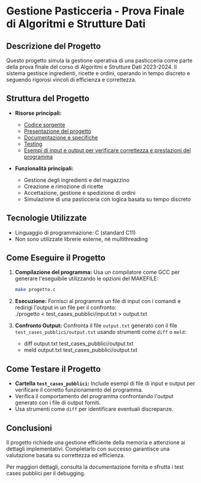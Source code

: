 # Gestione Pasticceria - Prova Finale di Algoritmi e Strutture Dati

## Descrizione del Progetto
Questo progetto simula la gestione operativa di una pasticceria come parte della prova finale del corso di Algoritmi e Strutture Dati 2023-2024. Il sistema gestisce ingredienti, ricette e ordini, operando in tempo discreto e seguendo rigorosi vincoli di efficienza e correttezza.

## Struttura del Progetto
- **Risorse principali:**
  - [Codice sorgente](progetto.c)
  - [Presentazione del progetto](docs/PFAPI2023-2024.pdf)
  - [Documentazione e specifiche](docs/Prova%20finale%20di%20algoritmi%20e%20strutture%20dati.pdf)
  - [Testing](docs/strumenti_progetto_api.pdf)
  - [Esempi di input e output per verificare correttezza e prestazioni del programma](test_cases_pubblici)

- **Funzionalità principali:**
  - Gestione degli ingredienti e del magazzino
  - Creazione e rimozione di ricette
  - Accettazione, gestione e spedizione di ordini
  - Simulazione di una pasticceria con logica basata su tempo discreto

## Tecnologie Utilizzate
- Linguaggio di programmazione: C (standard C11)
- Non sono utilizzate librerie esterne, né multithreading

## Come Eseguire il Progetto
1. **Compilazione del programma:**
   Usa un compilatore come GCC per generare l'eseguibile utilizzando le opzioni del MAKEFILE:
   ```bash
   make progetto.c

3. **Esecuzione:**
   Fornisci al programma un file di input con i comandi e redirigi l'output in un file per il confronto:  
   ./progetto < test_cases_pubblici/input.txt > output.txt  

4. **Confronto Output:**
   Confronta il file `output.txt` generato con il file `test_cases_pubblici/output.txt` usando strumenti come `diff` o `meld`:  
   - diff output.txt test_cases_pubblici/output.txt
   - meld output.txt test_cases_pubblici/output.txt

## Come Testare il Progetto
- **Cartella `test_cases_pubblici`:** Include esempi di file di input e output per verificare il corretto funzionamento del programma. 
- Verifica il comportamento del programma confrontando l'output generato con i file di output forniti.
- Usa strumenti come `diff` per identificare eventuali discrepanze. 

## Conclusioni
Il progetto richiede una gestione efficiente della memoria e attenzione ai dettagli implementativi. Completarlo con successo garantisce una valutazione basata su correttezza ed efficienza.  

Per maggiori dettagli, consulta la documentazione fornita e sfrutta i test cases pubblici per il debugging.
